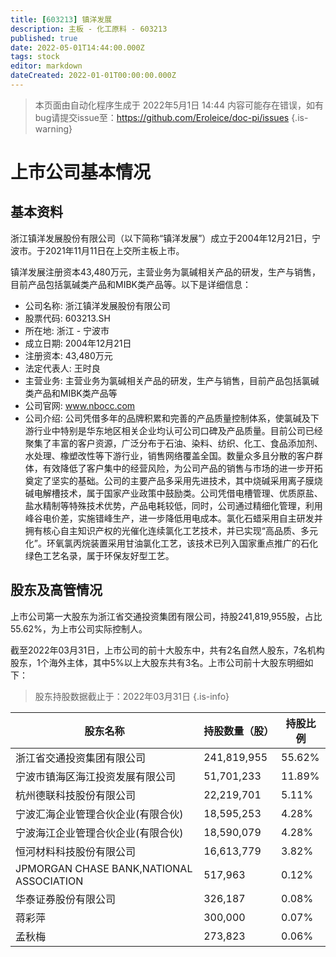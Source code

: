 ```yaml
---
title: [603213] 镇洋发展
description: 主板 - 化工原料 - 603213
published: true
date: 2022-05-01T14:44:00.000Z
tags: stock
editor: markdown
dateCreated: 2022-01-01T00:00:00.000Z
---
```


> 本页面由自动化程序生成于 2022年5月1日 14:44
> 内容可能存在错误，如有bug请提交issue至：https://github.com/Eroleice/doc-pi/issues
{.is-warning}

# 上市公司基本情况

## 基本资料

浙江镇洋发展股份有限公司（以下简称“镇洋发展”）成立于2004年12月21日，宁波市。于2021年11月11日在上交所主板上市。

镇洋发展注册资本43,480万元，主营业务为氯碱相关产品的研发，生产与销售，目前产品包括氯碱类产品和MIBK类产品等。以下是详细信息：

- 公司名称: 浙江镇洋发展股份有限公司
- 股票代码: 603213.SH
- 所在地: 浙江 - 宁波市
- 成立日期: 2004年12月21日
- 注册资本: 43,480万元
- 法定代表人: 王时良
- 主营业务: 主营业务为氯碱相关产品的研发，生产与销售，目前产品包括氯碱类产品和MIBK类产品等
- 公司官网: www.nbocc.com
- 公司介绍: 公司凭借多年的品牌积累和完善的产品质量控制体系，使氯碱及下游行业中特别是华东地区相关企业均认可公司口碑及产品质量。目前公司已经聚集了丰富的客户资源，广泛分布于石油、染料、纺织、化工、食品添加剂、水处理、橡塑改性等下游行业，销售网络覆盖全国。数量众多且分散的客户群体，有效降低了客户集中的经营风险，为公司产品的销售与市场的进一步开拓奠定了坚实的基础。公司的主要产品多采用先进技术，其中烧碱采用离子膜烧碱电解槽技术，属于国家产业政策中鼓励类。公司凭借电槽管理、优质原盐、盐水精制等特殊技术优势，产品电耗较低，同时，公司通过精细化管理，利用峰谷电价差，实施错峰生产，进一步降低用电成本。氯化石蜡采用自主研发并拥有核心自主知识产权的光催化连续氯化工艺技术，并已实现“高品质、多元化”。环氧氯丙烷装置采用甘油氯化工艺，该技术已列入国家重点推广的石化绿色工艺名录，属于环保友好型工艺。


## 股东及高管情况

上市公司第一大股东为浙江省交通投资集团有限公司，持股241,819,955股，占比55.62%，为上市公司实际控制人。

截至2022年03月31日，上市公司的前十大股东中，共有2名自然人股东，7名机构股东，1个海外主体，其中5%以上大股东共有3名。上市公司前十大股东明细如下：

> 股东持股数据截止于：2022年03月31日
{.is-info}

| 股东名称 | 持股数量（股） | 持股比例 |
| --- | --- | --- |
| 浙江省交通投资集团有限公司 | 241,819,955 | 55.62% |
| 宁波市镇海区海江投资发展有限公司 | 51,701,233 | 11.89% |
| 杭州德联科技股份有限公司 | 22,219,701 | 5.11% |
| 宁波汇海企业管理合伙企业(有限合伙) | 18,595,253 | 4.28% |
| 宁波海江企业管理合伙企业(有限合伙) | 18,590,079 | 4.28% |
| 恒河材料科技股份有限公司 | 16,613,779 | 3.82% |
| JPMORGAN CHASE BANK,NATIONAL ASSOCIATION | 517,963 | 0.12% |
| 华泰证券股份有限公司 | 326,187 | 0.08% |
| 蒋彩萍 | 300,000 | 0.07% |
| 孟秋梅 | 273,823 | 0.06% |




